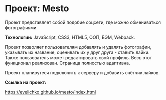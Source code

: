 # **Проект: Mesto**

Проект представляет собой подобие соцсети, где можно обмениваться фотографиями.

**Технологии:** JavaScript, CSS3, HTML5, ООП, БЭМ, Webpack.

Проект позволяет пользователям добавлять и удалять фотографии, указывать их название, оценивать их у друг друга - ставить лайки. Также пользователь может редактировать свой профиль. Весь этот функционал реализован. Страница полностью адаптивна. 

Проект планирутеся подключить к серверу и добавить счётчик лайков.

**Ссылка на проект:**

https://evelichko.github.io/mesto/index.html
